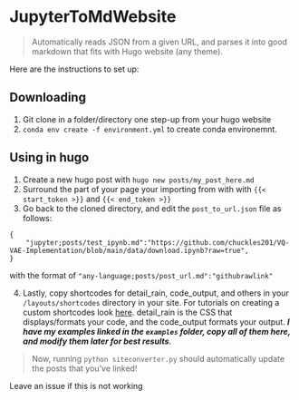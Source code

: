 # JupyterToMdWebsite


> Automatically reads JSON from a given URL, and parses it into good markdown that fits with Hugo website (any theme). 


Here are the instructions to set up:

## Downloading

1. Git clone in a folder/directory one step-up from your hugo website
2. ```conda env create -f environment.yml``` to create conda environemnt.

## Using in hugo

1. Create a new hugo post with ```hugo new posts/my_post_here.md```
2. Surround the part of your page your importing from with with ```{{< start_token >}}``` and ```{{< end_token >}}```
3. Go back to the cloned directory, and edit the ```post_to_url.json``` file as follows:

```
{
    "jupyter;posts/test_ipynb.md":"https://github.com/chuckles201/VQ-VAE-Implementation/blob/main/data/download.ipynb?raw=true",
}
```

with the format of ```"any-language;posts/post_url.md":"githubrawlink"```

4. Lastly, copy shortcodes for detail_rain, code_output, and others in your ```/layouts/shortcodes``` directory in your site. For tutorials on creating a custom shortcodes look [here](https://www.youtube.com/watch?v=Eu4zSaKOY4A&list=PLLAZ4kZ9dFpOnyRlyS-liKL5ReHDcj4G3&index=22&ab_channel=GiraffeAcademy). detail_rain is the CSS that displays/formats your code, and the code_output formats your output. ***I have my examples linked in the ```examples``` folder, copy all of them here, and modify them later for best results***.

> Now, running ```python siteconverter.py``` should automatically update the posts that you've linked! 

Leave an issue if this is not working

